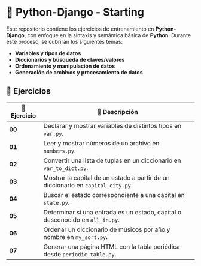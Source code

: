 # 📌 Python-Django - Starting

Este repositorio contiene los ejercicios de entrenamiento en **Python-Django**, con enfoque en la sintaxis y semántica básica de **Python**. Durante este proceso, se cubrirán los siguientes temas:

- **Variables y tipos de datos**
- **Diccionarios y búsqueda de claves/valores**
- **Ordenamiento y manipulación de datos**
- **Generación de archivos y procesamiento de datos**

## 📌 Ejercicios

| 🔢 Ejercicio | 📄 Descripción |
|-------------|----------------|
| **00** | Declarar y mostrar variables de distintos tipos en `var.py`. |
| **01** | Leer y mostrar números de un archivo en `numbers.py`. |
| **02** | Convertir una lista de tuplas en un diccionario en `var_to_dict.py`. |
| **03** | Mostrar la capital de un estado a partir de un diccionario en `capital_city.py`. |
| **04** | Buscar el estado correspondiente a una capital en `state.py`. |
| **05** | Determinar si una entrada es un estado, capital o desconocido en `all_in.py`. |
| **06** | Ordenar un diccionario de músicos por año y nombre en `my_sort.py`. |
| **07** | Generar una página HTML con la tabla periódica desde `periodic_table.py`. |

